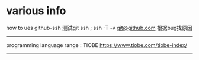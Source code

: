 # various info

how to ues github-ssh
测试git ssh ; ssh -T -v git@github.com
根据bug找原因

***

programming language range :
TIOBE
https://www.tiobe.com/tiobe-index/

***


